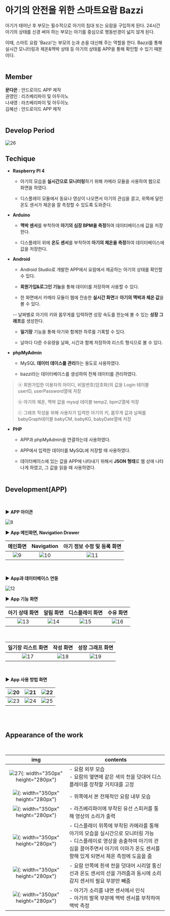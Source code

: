 # 아기의 안전을 위한 스마트요람 Bazzi

아기가 태어난 후 부모는 필수적으로 아기의 침대 또는 요람을 구입하게 된다. 24시간 아기의 상태를 신경 써야 하는 부모는 아기를 중심으로 행동반경이 넓지 않게 된다.

이때, 스마트 요람 'Bazzi'는 부모의 눈과 손을 대신해 주는 역할을 한다. Bazzi를 통해 실시간 모니터링과 체온&맥박 상태 등 아기의 상태를 APP을 통해 확인할 수 있기 때문이다.<br><br>

## Member

**문다은** : 안드로이드 APP 제작<br>
권영인 : 리즈베리파이 및 아두이노<br>
나새영 : 라즈베리파이 및 아두이노<br>
김혜선 : 안드로이드 APP 제작<br><br>

## Develop Period

![26](https://user-images.githubusercontent.com/64301855/145396638-c37bec6f-9f89-462f-bea1-8588c795d7c7.JPG)
<br>

## Techique

- **Raspberry PI 4**

	- 아기의 모습을 **실시간으로 모니터링**하기 위해 카메라 모듈을 사용하여 웹으로 화면을 하였다.

	- 디스플레이 모듈에서 동요나 영상이 나오면서 아기의 관심을 끌고, 위쪽에 달린 온도 센서가 체온을 잘 측정할 수 있도록 도와준다.

- **Arduino**

	- **맥박 센서**를 부착하여 **아기의 심장 BPM을 측정**하여 데이터베이스에 값을 저장한다.

	- 디스플레이 위에 **온도 센서**를 부착하여 **아기의 체온을 측정**하여 데이터베이스에 값을 저장한다.

- **Android**

	- Android Studio로 개발한 APP에서 요람에서 제공하는 아기의 상태를 확인할 수 있다.

	- **회원가입&로그인 기능**을 통해 데이터를 저장하며 사용할 수 있다.

	- 한 화면에서 카메라 모듈이 웹에 전송한 **실시간 화면**과 **아기의 맥박과 체온 값**을 볼 수 있다.

	--  날짜별로 아기의 키와 몸무게를 입력하면 성장 속도를 한눈에 볼 수 있는 **성장 그래프**를 생성한다.

	- **일기장** 기능을 통해 아기와 함께한 하루를 기록할 수 있다.

	- 날마다 다른 수유량을 날짜, 시간과 함께 저장하여 리스트 형식으로 볼 수 있다.

- **phpMyAdmin**

	- MySQL **데이터 데이스를 관리**하는 용도로 사용하였다.

	- bazzi라는 데이터베이스를 생성하여 전체 데이터를 관리하였다.

 > ⓐ 회원가입한 이용자의 아이디, 비밀번호(암호화)의 값을 Login 테이블 userID, userPassword열에 저장
 > 
 > ⓑ 아기의 체온, 맥박 값을 mysql 테이블 temp2, bpm2열에 저장
 > 
 > ⓒ 그래프 작성을 위해 사용자가 입력한 아기의 키, 몸무게 값과 날짜를 babyGraph테이블 babyCM, babyKG, babyDate열에 저장

- **PHP**

	- APP과 phpMyAdmin을 연결하는데 사용하였다.

	- APP에서 입력한 데이터를 MySQL에 저장할 때 사용하였다.

	- 데이터베이스에 있는 값을 APP에 나타내기 위해서 **JSON 형태**로 웹 상에 나타나게 하였고, 그 값을 읽을 때 사용하였다.<br><br>
  
## Development(APP)

<br>

**▶ APP 아이콘**

![8](https://user-images.githubusercontent.com/64301855/145397023-19483243-98af-4b51-9019-c73ff31e2a52.jpg)<br>

**▶ App 메인화면, Navigation Drawer**

| 메인화면 | Navigation | 아기 정보 수정 및 등록 화면 |
|:-------:|:--------:|:--------:|
| ![9](https://user-images.githubusercontent.com/64301855/145397026-d67ee371-14dc-402d-a79d-d1bbe19b36e2.jpg) | ![10](https://user-images.githubusercontent.com/64301855/145397028-04213fc2-c1b7-4003-bf8d-f6c794a1742d.jpg) | ![11](https://user-images.githubusercontent.com/64301855/145397029-e2dae281-9cc7-4d46-b957-24c471d92978.jpg) |

<br>

**▶ App과 데이터베이스 연동**

![12](https://user-images.githubusercontent.com/64301855/145397031-16e94fde-2f44-4dd5-8fe4-0e30d5f1a811.jpg)<br>

**▶ App 기능 화면**

| 아기 상태 화면 | 알림 화면 | 디스플레이 화면 | 수유 화면 |
|:--------:|:--------:|:--------:|:--------:|
| ![13](https://user-images.githubusercontent.com/64301855/145397033-2a815e75-34f4-4ea9-b1f4-e0db163c8d79.jpg) | ![14](https://user-images.githubusercontent.com/64301855/145397034-62fd9a1b-2e28-4485-b740-78afaafcda20.jpg) | ![15](https://user-images.githubusercontent.com/64301855/145397035-ac64075d-5c62-4616-a176-627c7c9bb928.jpg) |  ![16](https://user-images.githubusercontent.com/64301855/145397037-83aa460c-b36d-4deb-bbfb-28249ffd22f1.jpg)  |

<br>

| 일기장 리스트 화면 | 작성 화면 | 성장 그래프 화면 |
|:-------:|:-------:|:-------:|
| ![17](https://user-images.githubusercontent.com/64301855/145397038-2a61b526-78b9-4760-9d0e-2e82d5370d77.jpg) | ![18](https://user-images.githubusercontent.com/64301855/145397039-19894159-9d4a-41f8-a742-3ebf7304bb6e.jpg) | ![19](https://user-images.githubusercontent.com/64301855/145397043-b12ba5a9-3ba7-49b0-a4e4-aa1571697b89.jpg) |

<br>

**▶ App 사용 방법 화면**

|![20](https://user-images.githubusercontent.com/64301855/145397044-3cde195d-e945-48ce-8fc4-8f7a059cbbf7.jpg)|![21](https://user-images.githubusercontent.com/64301855/145397046-d3712932-78a7-4c27-9652-cec61a04928e.jpg)|![22](https://user-images.githubusercontent.com/64301855/145397048-a2313e04-7a2b-4e68-a5c3-43e3faed2011.jpg)|
|:----:|:----:|:----:|
|![23](https://user-images.githubusercontent.com/64301855/145397049-5fd95006-8e45-4ac1-a7f9-9adb868226d7.jpg)|![24](https://user-images.githubusercontent.com/64301855/145397052-879fc841-15d5-416a-b114-a3987a06c880.jpg)|![25](https://user-images.githubusercontent.com/64301855/145397054-fbc983ea-162f-437f-bcd0-82874f407390.jpg)|


<br><br>

## Appearance of the work

<br>

| img | contents |
|:----:|----|
|![27](https://user-images.githubusercontent.com/64301855/145397058-e2504be8-ec28-4a10-9f1c-f01a1ced1f74.jpg){: width="350px" height="280px"}|- 요람 외부 모습<br> - 요람의 옆면에 같은 색의 천을 덧대어 디스플레이를 장착할 거치대를 고정|
|![](/assets/img/28.jpg){: width="350px" height="280px"}|- 위쪽에서 본 전체적인 요람 내부 모습|
|![](/assets/img/29.jpg){: width="350px" height="280px"}|- 라즈베리파이에 부착된 유선 스피커를 통해 영상의 소리가 출력|
|![](/assets/img/30.jpg){: width="350px" height="280px"}|- 디스플레이 위쪽에 부착된 카메라를 통해 아기의 모습을 실시간으로 모니터링 가능<br>- 디스플레이로 영상을 송출하여 아기의 관심을 끌어주면서 아기의 이마가 온도 센서를 향해 있게 되면서 체온 측정에 도움을 줌|
|![](/assets/img/31.jpg){: width="350px" height="280px"}|- 요람 안쪽에 흰색 천을 덧대어 시리얼 통신 선과 온도 센서의 선을 가려줌과 동시에 소리감지 센서의 필요 부분만 빼줌|
|![](/assets/img/32.jpg){: width="350px" height="280px"}|- 아기가 소리를 내면 센서에서 인식<br>- 아기의 발목 부분에 맥박 센서를 부착하여 맥박 측정|
